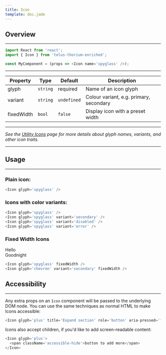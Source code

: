 ```yaml
---
title: Icon
template: doc.jade
---
```


## Overview

---

```js
import React from 'react';
import { Icon } from 'telus-thorium-enriched';

const MyComponent = (props => <Icon name='spyglass' />);
```

---

| Property   | Type     | Default     | Description                             |
|------------|----------|-------------|-----------------------------------------|
| glyph      | `string` | required    | Name of an icon glyph                   |
| variant    | `string` | `undefined` | Colour variant, e.g. primary, secondary |
| fixedWidth | `bool`   | `false`     | Display icon with a preset width        |

---

_See the [Utility Icons](/3-Foundations/7-icons.html) page for more details about glyph names, variants, and other icon traits._

---

## Usage

---

### Plain icon:

<span id="icon-spyglass"></span>
<script type="text/babel">
  ReactDOM.render(
    <Thorium.Icon glyph="spyglass" />,
    document.getElementById('icon-spyglass')
  );
</script>

```js
<Icon glyph='spyglass' />
```

### Icons with color variants:

<span id="icon-spyglass-noVariant"></span>
<span id="icon-spyglass-secondary"></span>
<span id="icon-spyglass-disabled"></span>
<span id="icon-spyglass-error"></span>
<script type="text/babel">
  ReactDOM.render(
    <Thorium.Icon glyph="spyglass" />,
    document.getElementById('icon-spyglass-noVariant')
  );
  ReactDOM.render(
    <Thorium.Icon glyph="spyglass" variant="secondary" />,
    document.getElementById('icon-spyglass-secondary')
  );
  ReactDOM.render(
    <Thorium.Icon glyph="spyglass" variant="disabled" />,
    document.getElementById('icon-spyglass-disabled')
  );
  ReactDOM.render(
    <Thorium.Icon glyph="spyglass" variant="error" />,
    document.getElementById('icon-spyglass-error')
  );
</script>

```js
<Icon glyph='spyglass' />
<Icon glyph='spyglass' variant='secondary' />
<Icon glyph='spyglass' variant='disabled' />
<Icon glyph='spyglass' variant='error' />
```

### Fixed Width Icons

<span id="icon-spyglass-fixedWidth"></span>Hello
<br>
<span id="icon-chevron-secondary-fixedWidth"></span>Goodnight
<script type="text/babel">
  ReactDOM.render(
    <Thorium.Icon glyph="spyglass" fixedWidth="true" />,
    document.getElementById('icon-spyglass-fixedWidth')
  );
  ReactDOM.render(
    <Thorium.Icon glyph="chevron" variant="secondary" fixedWidth="true" />,
    document.getElementById('icon-chevron-secondary-fixedWidth')
  );
</script>

```js
<Icon glyph='spyglass' fixedWidth />
<Icon glyph='chevron' variant='secondary' fixedWidth />
```

## Accessibility

---

Any extra props on an `Icon` component will be passed to the underlying DOM node.  You can use the same techniques as normal HTML to make Icons accessible:

```js
<Icon glyph='plus' title='Expand section' role='button' aria-pressed='false' />
```

Icons also accept children, if you'd like to add screen-readable content:

```js
<Icon glyph='plus'>
  <span className='accessible-hide'>button to add more</span>
</Icon>
```
